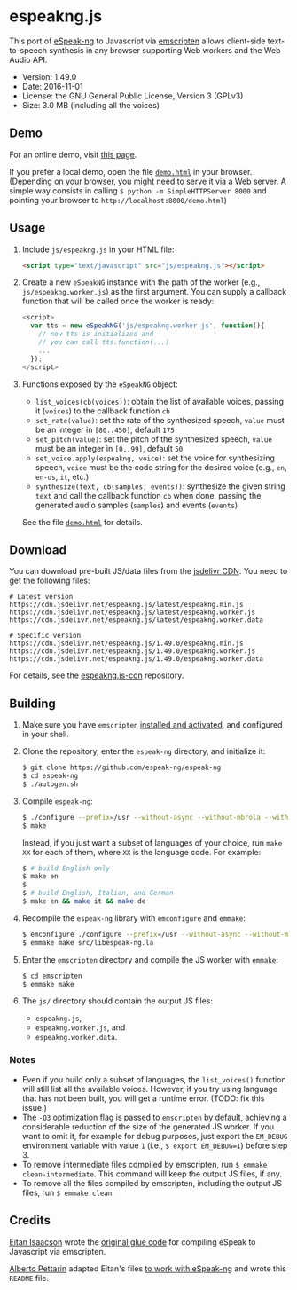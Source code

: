 # espeakng.js

This port of
[eSpeak-ng](https://github.com/espeak-ng/espeak-ng)
to Javascript via
[emscripten](http://emscripten.org)
allows client-side text-to-speech synthesis in any browser
supporting Web workers and the Web Audio API.

* Version: 1.49.0
* Date: 2016-11-01
* License: the GNU General Public License, Version 3 (GPLv3)
* Size: 3.0 MB (including all the voices)


## Demo

For an online demo, visit [this page](https://www.readbeyond.it/espeakng/).

If you prefer a local demo, open the file [`demo.html`](demo.html) in your browser.
(Depending on your browser, you might need to serve it via a Web server.
A simple way consists in calling `$ python -m SimpleHTTPServer 8000`
and pointing your browser to `http://localhost:8000/demo.html`)


## Usage

1. Include `js/espeakng.js` in your HTML file:

    ```html
    <script type="text/javascript" src="js/espeakng.js"></script>
    ```

2. Create a new `eSpeakNG` instance with the path of the worker
   (e.g., `js/espeakng.worker.js`) as the first argument.
   You can supply a callback function that will be called once the worker is ready:

    ```js
    <script>
      var tts = new eSpeakNG('js/espeakng.worker.js', function(){
        // now tts is initialized and
        // you can call tts.function(...)
        ...
      });
    </script>
    ```

3. Functions exposed by the `eSpeakNG` object:

    * `list_voices(cb(voices))`: obtain the list of available voices, passing it (`voices`) to the callback function `cb`
    * `set_rate(value)`: set the rate of the synthesized speech, `value` must be an integer in `[80..450]`, default `175`
    * `set_pitch(value)`: set the pitch of the synthesized speech, `value` must be an integer in `[0..99]`, default `50`
    * `set_voice.apply(espeakng, voice)`: set the voice for synthesizing speech, `voice` must be the code string for the desired voice (e.g., `en`, `en-us`, `it`, etc.)
    * `synthesize(text, cb(samples, events))`: synthesize the given string `text` and call the callback function `cb` when done, passing the generated audio samples (`samples`) and events (`events`)

    See the file [`demo.html`](demo.html) for details.


## Download

You can download pre-built JS/data files from the
[jsdelivr CDN](http://www.jsdelivr.com/).
You need to get the following files:

```
# Latest version
https://cdn.jsdelivr.net/espeakng.js/latest/espeakng.min.js
https://cdn.jsdelivr.net/espeakng.js/latest/espeakng.worker.js
https://cdn.jsdelivr.net/espeakng.js/latest/espeakng.worker.data

# Specific version
https://cdn.jsdelivr.net/espeakng.js/1.49.0/espeakng.min.js
https://cdn.jsdelivr.net/espeakng.js/1.49.0/espeakng.worker.js
https://cdn.jsdelivr.net/espeakng.js/1.49.0/espeakng.worker.data
```

For details, see the
[espeakng.js-cdn](https://github.com/pettarin/espeakng.js-cdn)
repository.


## Building

1. Make sure you have `emscripten`
   [installed and activated](http://kripken.github.io/emscripten-site/docs/getting_started/downloads.html),
   and configured in your shell.

2. Clone the repository, enter the `espeak-ng` directory, and initialize it:

    ```bash
    $ git clone https://github.com/espeak-ng/espeak-ng
    $ cd espeak-ng
    $ ./autogen.sh
    ```

3. Compile `espeak-ng`:

    ```bash
    $ ./configure --prefix=/usr --without-async --without-mbrola --without-sonic
    $ make
    ```

    Instead, if you just want a subset of languages of your choice,
    run `make XX` for each of them, where `XX` is the language code.
    For example:

    ```bash
    $ # build English only
    $ make en
    $
    $ # build English, Italian, and German
    $ make en && make it && make de
    ```

4. Recompile the `espeak-ng` library with `emconfigure` and `emmake`:

    ```bash
    $ emconfigure ./configure --prefix=/usr --without-async --without-mbrola --without-sonic
    $ emmake make src/libespeak-ng.la
    ```

5. Enter the `emscripten` directory and compile the JS worker with `emmake`:

    ```bash
    $ cd emscripten
    $ emmake make
    ```

6. The `js/` directory should contain the output JS files:

    * `espeakng.js`,
    * `espeakng.worker.js`, and
    * `espeakng.worker.data`.

### Notes

* Even if you build only a subset of languages,
  the `list_voices()` function will still list all the available voices.
  However, if you try using language that has not been built,
  you will get a runtime error.
  (TODO: fix this issue.)
* The `-O3` optimization flag is passed to `emscripten` by default,
  achieving a considerable reduction of the size of the generated JS worker.
  If you want to omit it, for example for debug purposes,
  just export the `EM_DEBUG` environment variable with value `1`
  (i.e., `$ export EM_DEBUG=1`) before step 3.
* To remove intermediate files compiled by emscripten,
  run `$ emmake clean-intermediate`.
  This command will keep the output JS files, if any.
* To remove all the files compiled by emscripten,
  including the output JS files,
  run `$ emmake clean`.


## Credits

[Eitan Isaacson](https://blog.monotonous.org/) wrote the [original glue code](https://github.com/eeejay/espeak/tree/emscripten) for compiling eSpeak to Javascript via emscripten.

[Alberto Pettarin](http://www.albertopettarin.it) adapted Eitan's files [to work with eSpeak-ng](https://github.com/pettarin/espeak-ng/tree/emscripten) and wrote this `README` file.
